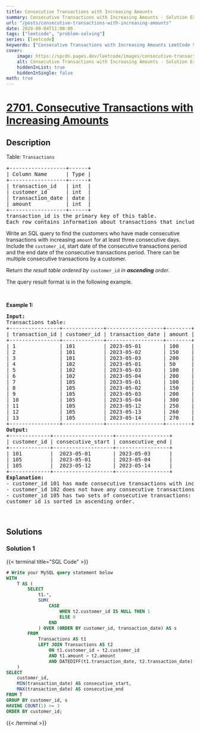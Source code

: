 ```yaml
---
title: Consecutive Transactions with Increasing Amounts
summary: Consecutive Transactions with Increasing Amounts - Solution Explained
url: "/posts/consecutive-transactions-with-increasing-amounts"
date: 2020-08-04T11:00:00
tags: ["leetcode", "problem-solving"]
series: [leetcode]
keywords: ["Consecutive Transactions with Increasing Amounts LeetCode Solution Explained in all languages", "2701", "leetcode question 2701", "Consecutive Transactions with Increasing Amounts", "LeetCode", "leetcode solution in Python3 C++ Java Go PHP Ruby Swift TypeScript Rust C# JavaScript C", "GeeksforGeeks", "InterviewBit", "Coding Ninjas", "HackerRank", "HackerEarth", "CodeChef", "TopCoder", "AlgoExpert", "freeCodeCamp", "Codeforces", "GitHub", "AtCoder", "Samir Paul"]
cover:
    image: https://spcdn.pages.dev/leetcode/images/consecutive-transactions-with-increasing-amounts.webp
    alt: Consecutive Transactions with Increasing Amounts - Solution Explained
    hiddenInList: true
    hiddenInSingle: false
math: true
---
```



# [2701. Consecutive Transactions with Increasing Amounts](https://leetcode.com/problems/consecutive-transactions-with-increasing-amounts)


## Description

<p>Table: <code>Transactions</code></p>

<pre>
+------------------+------+
| Column Name      | Type |
+------------------+------+
| transaction_id   | int  |
| customer_id      | int  |
| transaction_date | date |
| amount           | int  |
+------------------+------+
transaction_id is the primary key of this table. 
Each row contains information about transactions that includes unique (customer_id, transaction_date) along with the corresponding customer_id and amount.  
</pre>

<p>Write an SQL query to find the customers who have made consecutive transactions with increasing <code>amount</code>&nbsp;for at least three consecutive days. Include the <code>customer_id</code>,&nbsp;start date of the consecutive transactions&nbsp;period and the end date of the consecutive transactions period. There can be multiple consecutive transactions by a customer.</p>

<p>Return <em>the result table ordered by</em> <code>customer_id</code> <em>in <strong>ascending</strong> order.</em></p>

<p>The query result format is in the following example.</p>

<p>&nbsp;</p>
<p><strong class="example">Example 1:</strong></p>

<pre>
<strong>Input:</strong>&nbsp;
Transactions table:
+----------------+-------------+------------------+--------+
| transaction_id | customer_id | transaction_date | amount |
+----------------+-------------+------------------+--------+
| 1 &nbsp; &nbsp; &nbsp; &nbsp; &nbsp; &nbsp; &nbsp;| 101 &nbsp; &nbsp; &nbsp; &nbsp; | 2023-05-01 &nbsp; &nbsp; &nbsp; | 100 &nbsp; &nbsp;|
| 2 &nbsp; &nbsp; &nbsp; &nbsp; &nbsp; &nbsp; &nbsp;| 101 &nbsp; &nbsp; &nbsp; &nbsp; | 2023-05-02 &nbsp; &nbsp; &nbsp; | 150 &nbsp; &nbsp;|
| 3 &nbsp; &nbsp; &nbsp; &nbsp; &nbsp; &nbsp; &nbsp;| 101 &nbsp; &nbsp; &nbsp; &nbsp; | 2023-05-03 &nbsp; &nbsp; &nbsp; | 200 &nbsp; &nbsp;|
| 4 &nbsp; &nbsp; &nbsp; &nbsp; &nbsp; &nbsp; &nbsp;| 102 &nbsp; &nbsp; &nbsp; &nbsp; | 2023-05-01 &nbsp; &nbsp; &nbsp; | 50 &nbsp; &nbsp; |
| 5 &nbsp; &nbsp; &nbsp; &nbsp; &nbsp; &nbsp; &nbsp;| 102 &nbsp; &nbsp; &nbsp; &nbsp; | 2023-05-03 &nbsp; &nbsp; &nbsp; | 100 &nbsp; &nbsp;|
| 6 &nbsp; &nbsp; &nbsp; &nbsp; &nbsp; &nbsp; &nbsp;| 102 &nbsp; &nbsp; &nbsp; &nbsp; | 2023-05-04 &nbsp; &nbsp; &nbsp; | 200 &nbsp; &nbsp;|
| 7 &nbsp; &nbsp; &nbsp; &nbsp; &nbsp; &nbsp; &nbsp;| 105 &nbsp; &nbsp; &nbsp; &nbsp; | 2023-05-01 &nbsp; &nbsp; &nbsp; | 100 &nbsp; &nbsp;|
| 8 &nbsp; &nbsp; &nbsp; &nbsp; &nbsp; &nbsp; &nbsp;| 105 &nbsp; &nbsp; &nbsp; &nbsp; | 2023-05-02 &nbsp; &nbsp; &nbsp; | 150 &nbsp; &nbsp;|
| 9 &nbsp; &nbsp; &nbsp; &nbsp; &nbsp; &nbsp; &nbsp;| 105 &nbsp; &nbsp; &nbsp; &nbsp; | 2023-05-03 &nbsp; &nbsp; &nbsp; | 200 &nbsp; &nbsp;|
| 10 &nbsp; &nbsp; &nbsp; &nbsp; &nbsp; &nbsp; | 105 &nbsp; &nbsp; &nbsp; &nbsp; | 2023-05-04 &nbsp; &nbsp; &nbsp; | 300 &nbsp; &nbsp;|
| 11 &nbsp; &nbsp; &nbsp; &nbsp; &nbsp; &nbsp; | 105 &nbsp; &nbsp; &nbsp; &nbsp; | 2023-05-12 &nbsp; &nbsp; &nbsp; | 250 &nbsp; &nbsp;|
| 12 &nbsp; &nbsp; &nbsp; &nbsp; &nbsp; &nbsp; | 105 &nbsp; &nbsp; &nbsp; &nbsp; | 2023-05-13 &nbsp; &nbsp; &nbsp; | 260 &nbsp; &nbsp;|
| 13 &nbsp; &nbsp; &nbsp; &nbsp; &nbsp; &nbsp; | 105 &nbsp; &nbsp; &nbsp; &nbsp; | 2023-05-14 &nbsp; &nbsp; &nbsp; | 270 &nbsp; &nbsp;|
+----------------+-------------+------------------+--------+
<strong>Output:</strong>&nbsp;
+-------------+-------------------+-----------------+
| customer_id | consecutive_start | consecutive_end |&nbsp;
+-------------+-------------------+-----------------+
| 101 &nbsp; &nbsp; &nbsp; &nbsp; |&nbsp; 2023-05-01 &nbsp; &nbsp; &nbsp; |&nbsp;2023-05-03 &nbsp; &nbsp; &nbsp;|&nbsp;
| 105 &nbsp; &nbsp; &nbsp; &nbsp; |&nbsp; 2023-05-01 &nbsp; &nbsp; &nbsp; |&nbsp;2023-05-04 &nbsp; &nbsp; &nbsp;|
| 105 &nbsp; &nbsp; &nbsp; &nbsp; |&nbsp; 2023-05-12 &nbsp; &nbsp; &nbsp; |&nbsp;2023-05-14 &nbsp; &nbsp; &nbsp;|&nbsp;
+-------------+-------------------+-----------------+
<strong>Explanation:</strong>&nbsp;
- customer_id 101 has made consecutive transactions with increasing amounts from May 1st, 2023, to May 3rd, 2023
- customer_id 102 does not have any consecutive transactions for at least 3 days.&nbsp;
- customer_id 105 has two sets of consecutive transactions: from May 1st, 2023, to May 4th, 2023, and from May 12th, 2023, to May 14th, 2023.&nbsp;
customer_id is sorted in ascending order.
</pre>

<p>&nbsp;</p>

## Solutions

### Solution 1

<!-- tabs:start -->

{{< terminal title="SQL Code" >}}
```sql
# Write your MySQL query statement below
WITH
    T AS (
        SELECT
            t1.*,
            SUM(
                CASE
                    WHEN t2.customer_id IS NULL THEN 1
                    ELSE 0
                END
            ) OVER (ORDER BY customer_id, transaction_date) AS s
        FROM
            Transactions AS t1
            LEFT JOIN Transactions AS t2
                ON t1.customer_id = t2.customer_id
                AND t1.amount > t2.amount
                AND DATEDIFF(t1.transaction_date, t2.transaction_date) = 1
    )
SELECT
    customer_id,
    MIN(transaction_date) AS consecutive_start,
    MAX(transaction_date) AS consecutive_end
FROM T
GROUP BY customer_id, s
HAVING COUNT(1) >= 3
ORDER BY customer_id;
```
{{< /terminal >}}

<!-- tabs:end -->

<!-- end -->
